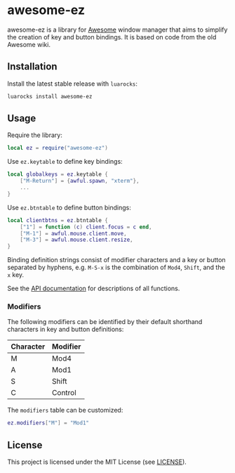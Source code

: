 # awesome-ez

awesome-ez is a library for [Awesome](https://github.com/awesomeWM/awesome)
window manager that aims to simplify the creation of key and button bindings.
It is based on code from the old Awesome wiki.

## Installation

Install the latest stable release with `luarocks`:

```sh
luarocks install awesome-ez
```

## Usage

Require the library:

```lua
local ez = require("awesome-ez")
```

Use `ez.keytable` to define key bindings:

```lua
local globalkeys = ez.keytable {
    ["M-Return"] = {awful.spawn, "xterm"},
    ...
}
```

Use `ez.btntable` to define button bindings:

```lua
local clientbtns = ez.btntable {
    ["1"] = function (c) client.focus = c end,
    ["M-1"] = awful.mouse.client.move,
    ["M-3"] = awful.mouse.client.resize,
}
```

Binding definition strings consist of modifier characters and a key or button
separated by hyphens, e.g. `M-S-x` is the combination of `Mod4`, `Shift`, and
the `x` key.

See the [API documentation](https://jcrd.github.io/awesome-ez/) for
descriptions of all functions.

### Modifiers

The following modifiers can be identified by their default shorthand characters
in key and button definitions:

Character | Modifier
--------- | --------
M         | Mod4
A         | Mod1
S         | Shift
C         | Control

The `modifiers` table can be customized:

```lua
ez.modifiers["M"] = "Mod1"
```

## License

This project is licensed under the MIT License (see [LICENSE](LICENSE)).
